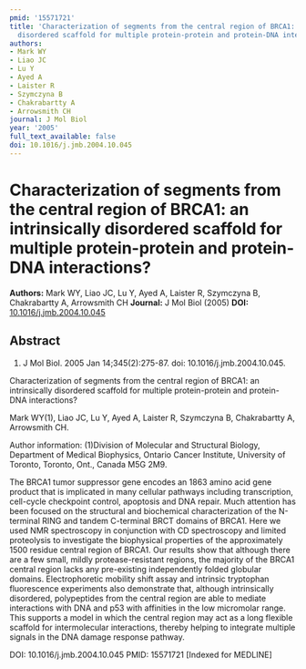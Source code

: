 ```yaml
---
pmid: '15571721'
title: 'Characterization of segments from the central region of BRCA1: an intrinsically
  disordered scaffold for multiple protein-protein and protein-DNA interactions?'
authors:
- Mark WY
- Liao JC
- Lu Y
- Ayed A
- Laister R
- Szymczyna B
- Chakrabartty A
- Arrowsmith CH
journal: J Mol Biol
year: '2005'
full_text_available: false
doi: 10.1016/j.jmb.2004.10.045
---
```


# Characterization of segments from the central region of BRCA1: an intrinsically disordered scaffold for multiple protein-protein and protein-DNA interactions?
**Authors:** Mark WY, Liao JC, Lu Y, Ayed A, Laister R, Szymczyna B, Chakrabartty A, Arrowsmith CH
**Journal:** J Mol Biol (2005)
**DOI:** [10.1016/j.jmb.2004.10.045](https://doi.org/10.1016/j.jmb.2004.10.045)

## Abstract

1. J Mol Biol. 2005 Jan 14;345(2):275-87. doi: 10.1016/j.jmb.2004.10.045.

Characterization of segments from the central region of BRCA1: an intrinsically 
disordered scaffold for multiple protein-protein and protein-DNA interactions?

Mark WY(1), Liao JC, Lu Y, Ayed A, Laister R, Szymczyna B, Chakrabartty A, 
Arrowsmith CH.

Author information:
(1)Division of Molecular and Structural Biology, Department of Medical 
Biophysics, Ontario Cancer Institute, University of Toronto, Toronto, Ont., 
Canada M5G 2M9.

The BRCA1 tumor suppressor gene encodes an 1863 amino acid gene product that is 
implicated in many cellular pathways including transcription, cell-cycle 
checkpoint control, apoptosis and DNA repair. Much attention has been focused on 
the structural and biochemical characterization of the N-terminal RING and 
tandem C-terminal BRCT domains of BRCA1. Here we used NMR spectroscopy in 
conjunction with CD spectroscopy and limited proteolysis to investigate the 
biophysical properties of the approximately 1500 residue central region of 
BRCA1. Our results show that although there are a few small, mildly 
protease-resistant regions, the majority of the BRCA1 central region lacks any 
pre-existing independently folded globular domains. Electrophoretic mobility 
shift assay and intrinsic tryptophan fluorescence experiments also demonstrate 
that, although intrinsically disordered, polypeptides from the central region 
are able to mediate interactions with DNA and p53 with affinities in the low 
micromolar range. This supports a model in which the central region may act as a 
long flexible scaffold for intermolecular interactions, thereby helping to 
integrate multiple signals in the DNA damage response pathway.

DOI: 10.1016/j.jmb.2004.10.045
PMID: 15571721 [Indexed for MEDLINE]
